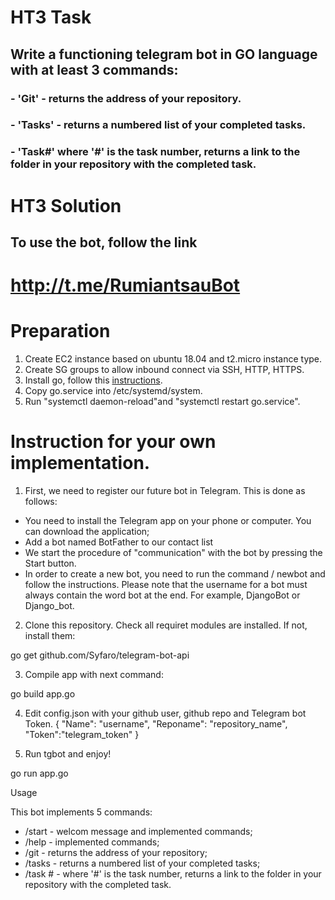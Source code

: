 # HT3 Task

## Write a functioning telegram bot in GO language with at least 3 commands:
### - 'Git' - returns the address of your repository.
### - 'Tasks' - returns a numbered list of your completed tasks.
### - 'Task#' where '#' is the task number, returns a link to the folder in your repository with the completed task.

# HT3 Solution

## To use the bot, follow the link
# http://t.me/RumiantsauBot  

# Preparation
1. Create EC2 instance based on ubuntu 18.04 and t2.micro instance type.
2. Create SG groups to allow inbound connect via SSH, HTTP, HTTPS.
3. Install go, follow this [instructions](https://golang.org/doc/install).
4. Copy go.service into /etc/systemd/system.
5. Run "systemctl daemon-reload"and "systemctl restart go.service".

# Instruction for your own implementation.

1. First, we need to register our future bot in Telegram. This is done as follows:

- You need to install the Telegram app on your phone or computer. You can download the application;
- Add a bot named BotFather to our contact list
- We start the procedure of "communication" with the bot by pressing the Start button. 
- In order to create a new bot, you need to run the command / newbot and follow the instructions. 
Please note that the username for a bot must always contain the word bot at the end. For example, DjangoBot or Django_bot.

2. Clone this repository. Check all requiret modules are installed. If not, install them:

go get github.com/Syfaro/telegram-bot-api

3. Compile app with next command:

go build app.go

4. Edit config.json with your github user, github repo and Telegram bot Token.
{
    "Name": "username",
    "Reponame": "repository_name",
    "Token":"telegram_token"
}

5. Run tgbot and enjoy!

go run app.go

Usage

This bot implements 5 commands:
 - /start  - welcom message and implemented commands;
 - /help   - implemented commands;
 - /git    - returns the address of your repository;
 - /tasks  - returns a numbered list of your completed tasks;
 - /task # - where '#' is the task number, returns a link to the folder in your repository with the completed task.